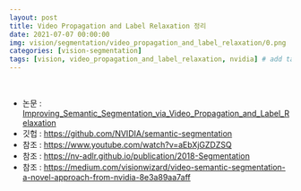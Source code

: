 ```yaml
---
layout: post
title: Video Propagation and Label Relaxation 정리
date: 2021-07-07 00:00:00
img: vision/segmentation/video_propagation_and_label_relaxation/0.png
categories: [vision-segmentation] 
tags: [vision, video_propagation_and_label_relaxation, nvidia] # add tag
---
```


<br>

- 논문 : [Improving_Semantic_Segmentation_via_Video_Propagation_and_Label_Relaxation](https://openaccess.thecvf.com/content_CVPR_2019/papers/Zhu_Improving_Semantic_Segmentation_via_Video_Propagation_and_Label_Relaxation_CVPR_2019_paper.pdf)
- 깃헙 : https://github.com/NVIDIA/semantic-segmentation
- 참조 : https://www.youtube.com/watch?v=aEbXjGZDZSQ
- 참조 : https://nv-adlr.github.io/publication/2018-Segmentation
- 참조 : https://medium.com/visionwizard/video-semantic-segmentation-a-novel-approach-from-nvidia-8e3a89aa7aff

<br>


